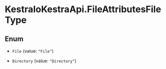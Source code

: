 # KestraIoKestraApi.FileAttributesFileType

## Enum


* `File` (value: `"File"`)

* `Directory` (value: `"Directory"`)



